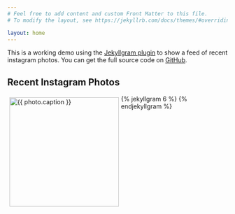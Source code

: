 ```yaml
---
# Feel free to add content and custom Front Matter to this file.
# To modify the layout, see https://jekyllrb.com/docs/themes/#overriding-theme-defaults

layout: home
---
```


This is a working demo using the [Jekyllgram plugin](https://github.com/benbarber/jekyll-instagram/) to show a feed of recent instagram photos. You can get the full source code on [GitHub](https://github.com/benbarber/jekyll-instagram/).

## Recent Instagram Photos

{% jekyllgram 6 %}
  <a href="{{ photo.permalink }}" title="{{ photo.caption }}" id="IG-{{ photo.id }}" style="float:left;margin:5px;">
    <img src="{{ photo.media_url }}" title="{{ photo.caption }}" width="250" height="250" />
  </a>
{% endjekyllgram %}
<div style="clear:both;padding-top: 25px;"></div>
